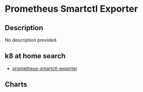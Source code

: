 # Prometheus Smartctl Exporter

## Description

No description provided.

## k8 at home search

- [prometheus-smartctl-exporter](https://nanne.dev/k8s-at-home-search/#/prometheus-smartctl-exporter)

## Charts


